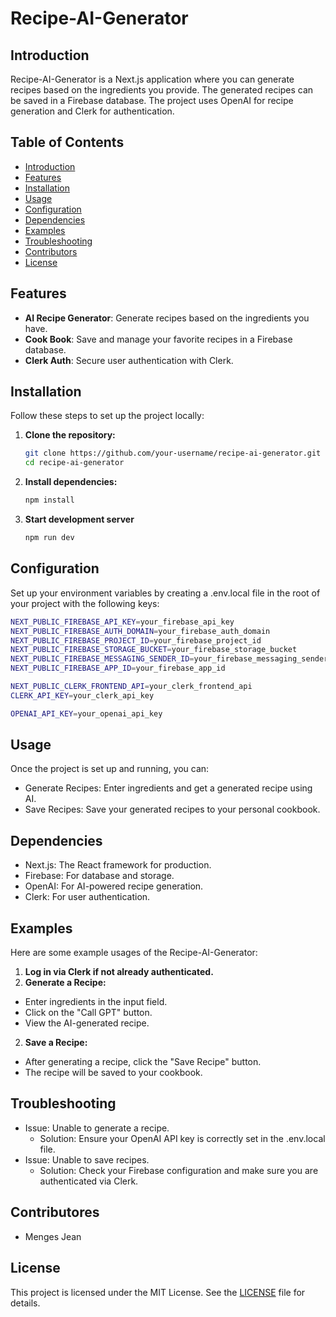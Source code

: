 # Recipe-AI-Generator

## Introduction

Recipe-AI-Generator is a Next.js application where you can generate recipes based on the ingredients you provide. The generated recipes can be saved in a Firebase database. The project uses OpenAI for recipe generation and Clerk for authentication.

## Table of Contents

- [Introduction](#introduction)
- [Features](#features)
- [Installation](#installation)
- [Usage](#usage)
- [Configuration](#configuration)
- [Dependencies](#dependencies)
- [Examples](#examples)
- [Troubleshooting](#troubleshooting)
- [Contributors](#contributors)
- [License](#license)

## Features

- **AI Recipe Generator**: Generate recipes based on the ingredients you have.
- **Cook Book**: Save and manage your favorite recipes in a Firebase database.
- **Clerk Auth**: Secure user authentication with Clerk.

## Installation

Follow these steps to set up the project locally:

1. **Clone the repository:**
   ```bash
   git clone https://github.com/your-username/recipe-ai-generator.git
   cd recipe-ai-generator
   ```
2. **Install dependencies:**
   ```bash
   npm install
   ```
3. **Start development server**
   ```bash
   npm run dev
   ```

## Configuration

Set up your environment variables by creating a .env.local file in the root of your project with the following keys:

```bash
NEXT_PUBLIC_FIREBASE_API_KEY=your_firebase_api_key
NEXT_PUBLIC_FIREBASE_AUTH_DOMAIN=your_firebase_auth_domain
NEXT_PUBLIC_FIREBASE_PROJECT_ID=your_firebase_project_id
NEXT_PUBLIC_FIREBASE_STORAGE_BUCKET=your_firebase_storage_bucket
NEXT_PUBLIC_FIREBASE_MESSAGING_SENDER_ID=your_firebase_messaging_sender_id
NEXT_PUBLIC_FIREBASE_APP_ID=your_firebase_app_id

NEXT_PUBLIC_CLERK_FRONTEND_API=your_clerk_frontend_api
CLERK_API_KEY=your_clerk_api_key

OPENAI_API_KEY=your_openai_api_key
```
## Usage
Once the project is set up and running, you can:

- Generate Recipes: Enter ingredients and get a generated recipe using AI.
- Save Recipes: Save your generated recipes to your personal cookbook.

## Dependencies
- Next.js: The React framework for production.
- Firebase: For database and storage.
- OpenAI: For AI-powered recipe generation.
- Clerk: For user authentication.

## Examples
Here are some example usages of the Recipe-AI-Generator:

1. **Log in via Clerk if not already authenticated.**
1. **Generate a Recipe:**
- Enter ingredients in the input field.
- Click on the "Call GPT" button.
- View the AI-generated recipe.
2. **Save a Recipe:**
- After generating a recipe, click the "Save Recipe" button.
- The recipe will be saved to your cookbook.

## Troubleshooting
- Issue: Unable to generate a recipe.
    - Solution: Ensure your OpenAI API key is correctly set in the .env.local file.
- Issue: Unable to save recipes.
    - Solution: Check your Firebase configuration and make sure you are authenticated via Clerk.

## Contributores
- Menges Jean

## License
This project is licensed under the MIT License. See the [LICENSE](LICENSE) file for details.
